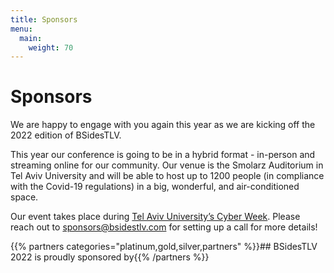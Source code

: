 ```yaml
---
title: Sponsors
menu:
  main:
    weight: 70
---
```


# Sponsors

We are happy to engage with you again this year as we are kicking off the 2022 edition of BSidesTLV.

This year our conference is going to be in a hybrid format - in-person and streaming online for our community. Our venue is the Smolarz Auditorium in Tel Aviv University and will be able to host up to 1200 people (in compliance with the Covid-19 regulations) in a big, wonderful, and air-conditioned space.

Our event takes place during [Tel Aviv University’s Cyber Week](https://cyberweek.tau.ac.il/).
Please reach out to [sponsors@bsidestlv.com](mailto:sponsors@bsidestlv.com) for setting up a call for more details! 

{{% partners categories="platinum,gold,silver,partners" %}}## BSidesTLV 2022 is proudly sponsored by{{% /partners %}} 

